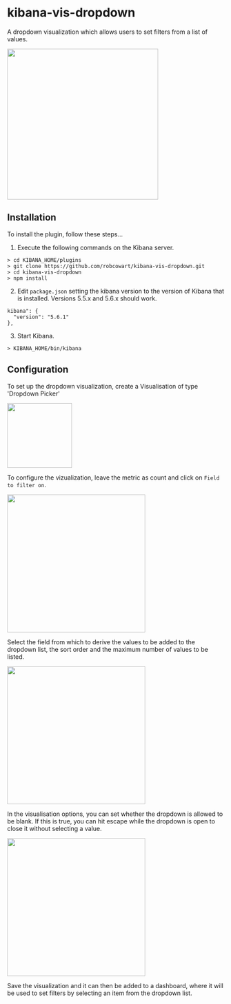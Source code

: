 # kibana-vis-dropdown

A dropdown visualization which allows users to set filters from a list of values.

<img src="https://user-images.githubusercontent.com/10326954/30762662-29f25702-9fe3-11e7-9134-5aefbb1fb51c.png" width="350"/>

## Installation
To install the plugin, follow these steps...

1. Execute the following commands on the Kibana server.

```
> cd KIBANA_HOME/plugins
> git clone https://github.com/robcowart/kibana-vis-dropdown.git
> cd kibana-vis-dropdown
> npm install
```

2. Edit `package.json` setting the kibana version to the version of Kibana that is installed. Versions 5.5.x and 5.6.x should work.

```
kibana": {
  "version": "5.6.1"
},
```

3. Start Kibana.

```
> KIBANA_HOME/bin/kibana
```

## Configuration
To set up the dropdown visualization, create a Visualisation of type 'Dropdown Picker'

<img src="https://user-images.githubusercontent.com/10326954/30762214-51742e24-9fe1-11e7-9d53-444367a29cd1.png" width="150"/>

To configure the vizualization, leave the metric as count and click on `Field to filter on`. 

<img src="https://user-images.githubusercontent.com/10326954/30762756-87df1e5e-9fe3-11e7-8107-bbaa67587133.png" width="320"/>

Select the field from which to derive the values to be added to the dropdown list, the sort order and the maximum number of values to be listed.

<img src="https://user-images.githubusercontent.com/10326954/30762879-12e5b710-9fe4-11e7-8c9b-94612644a264.png" width="320"/>

In the visualisation options, you can set whether the dropdown is allowed to be blank. If this is true, you can hit escape while the dropdown is open to close it without selecting a value.

<img src="https://user-images.githubusercontent.com/10326954/30762941-5fad76e6-9fe4-11e7-9743-98347d475946.png" width="320"/>

Save the visualization and it can then be added to a dashboard, where it will be used to set filters by selecting an item from the dropdown list.
